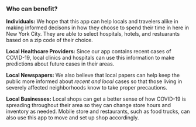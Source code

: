 ### Who can benefit?

<b>Individuals:</b> We hope that this app can help locals and travelers alike in making informed decisons in how they choose to spend their time in here in New York City. They are able to select hospitals, hotels, and restuarants based on a zip code of their choice.            

<b>Local Healthcare Providers:</b> Since our app contains recent cases of COVID-19, local clinics and hospitals can use this information to make predictions about future cases in their areas.
            
<b>Local Newspapers:</b> We also believe that local papers can help keep the public more informed about <i>recent and local</i> cases so that those living in severely affected neighborhoods know to take proper precautions.
            
<b>Local Businesses:</b> Local shops can get a better sense of how COVID-19 is spreading throughout their area so they can change store hours and inventory as needed. Mobile store and restaurants, such as food trucks, can also use this app to move and set up shop accordingly.